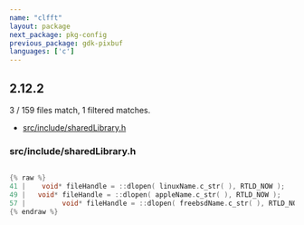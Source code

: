 ```yaml
---
name: "clfft"
layout: package
next_package: pkg-config
previous_package: gdk-pixbuf
languages: ['c']
---
```

## 2.12.2
3 / 159 files match, 1 filtered matches.

 - [src/include/sharedLibrary.h](#srcincludesharedlibraryh)

### src/include/sharedLibrary.h

```c

{% raw %}
41 | 	void* fileHandle = ::dlopen( linuxName.c_str( ), RTLD_NOW );
49 |   void* fileHandle = ::dlopen( appleName.c_str( ), RTLD_NOW );
57 |         void* fileHandle = ::dlopen( freebsdName.c_str( ), RTLD_NOW );
{% endraw %}

```